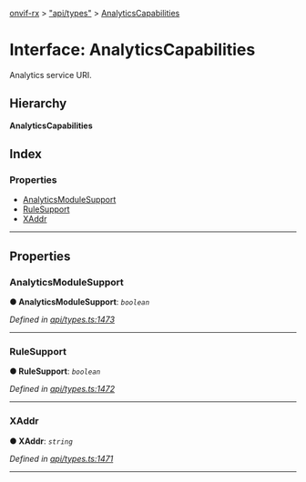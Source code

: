 [onvif-rx](../README.md) > ["api/types"](../modules/_api_types_.md) > [AnalyticsCapabilities](../interfaces/_api_types_.analyticscapabilities.md)

# Interface: AnalyticsCapabilities

Analytics service URI.

## Hierarchy

**AnalyticsCapabilities**

## Index

### Properties

* [AnalyticsModuleSupport](_api_types_.analyticscapabilities.md#analyticsmodulesupport)
* [RuleSupport](_api_types_.analyticscapabilities.md#rulesupport)
* [XAddr](_api_types_.analyticscapabilities.md#xaddr)

---

## Properties

<a id="analyticsmodulesupport"></a>

###  AnalyticsModuleSupport

**● AnalyticsModuleSupport**: *`boolean`*

*Defined in [api/types.ts:1473](https://github.com/patrickmichalina/onvif-rx/blob/3ab1739/src/api/types.ts#L1473)*

___
<a id="rulesupport"></a>

###  RuleSupport

**● RuleSupport**: *`boolean`*

*Defined in [api/types.ts:1472](https://github.com/patrickmichalina/onvif-rx/blob/3ab1739/src/api/types.ts#L1472)*

___
<a id="xaddr"></a>

###  XAddr

**● XAddr**: *`string`*

*Defined in [api/types.ts:1471](https://github.com/patrickmichalina/onvif-rx/blob/3ab1739/src/api/types.ts#L1471)*

___

